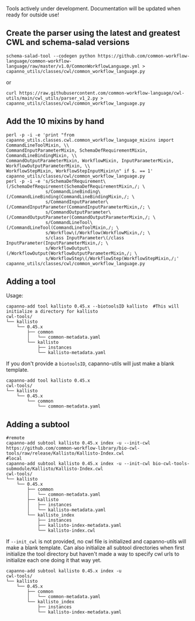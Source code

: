 Tools actively under development. Documentation will be updated when ready for outside use!

## Create the parser using the latest and greatest CWL and schema-salad versions
```
schema-salad-tool --codegen python https://github.com/common-workflow-language/common-workflow-language/raw/master/v1.0/CommonWorkflowLanguage.yml > capanno_utils/classes/cwl/common_workflow_language.py
```
or
```
curl https://raw.githubusercontent.com/common-workflow-language/cwl-utils/main/cwl_utils/parser_v1_2.py > capanno_utils/classes/cwl/common_workflow_language.py
```
## Add the 10 mixins by hand
```
perl -p -i -e 'print "from capanno_utils.classes.cwl.common_workflow_language_mixins import CommandLineToolMixin, \\
CommandInputParameterMixin, SchemaDefRequirementMixin, CommandLineBindingMixin, \\
CommandOutputParameterMixin, WorkflowMixin, InputParameterMixin, WorkflowOutputParameterMixin, \\
WorkflowStepMixin, WorkflowStepInputMixin\n" if $. == 1' capanno_utils/classes/cwl/common_workflow_language.py
perl -p -i -e 's/SchemaDefRequirement\(/SchemaDefRequirement(SchemaDefRequirementMixin,/; \
               s/CommandLineBinding\(/CommandLineBinding(CommandLineBindingMixin,/; \
               s/CommandInputParameter\(/CommandInputParameter(CommandInputParameterMixin,/; \
               s/CommandOutputParameter\(/CommandOutputParameter(CommandOutputParameterMixin,/; \
               s/CommandLineTool\(/CommandLineTool(CommandLineToolMixin,/; \
               s/Workflow\(/Workflow(WorkflowMixin,/; \
               s/class InputParameter\(/class InputParameter(InputParameterMixin,/; \
               s/WorkflowOutput\(/WorkflowOutput(WorkflowOutputParameterMixin,/; \
               s/WorkflowStep\(/WorkflowStep(WorkflowStepMixin,/;' capanno_utils/classes/cwl/common_workflow_language.py
```

## Adding a tool
Usage:
```
capanno-add tool kallisto 0.45.x --biotoolsID kallisto  #This will initialize a directory for kallisto
cwl-tools/
└── kallisto
    └── 0.45.x
        ├── common
        │   └── common-metadata.yaml
        └── kallisto
            ├── instances
            └── kallisto-metadata.yaml
```
If you don't provide a `biotoolsID`, capanno-utils will just make a blank template.
```
capanno-add tool kallisto 0.45.x
cwl-tools/
└── kallisto
    └── 0.45.x
        └── common
            └── common-metadata.yaml
```
 


## Adding a subtool
```
#remote
capanno-add subtool kallisto 0.45.x index -u --init-cwl https://github.com/common-workflow-library/bio-cwl-tools/raw/release/Kallisto/Kallisto-Index.cwl
#local
capanno-add subtool kallisto 0.45.x index -u --init-cwl bio-cwl-tools-submodule/Kallisto/Kallisto-Index.cwl 
cwl-tools/
└── kallisto
    └── 0.45.x
        ├── common
        │   └── common-metadata.yaml
        ├── kallisto
        │   ├── instances
        │   └── kallisto-metadata.yaml
        └── kallisto_index
            ├── instances
            ├── kallisto-index-metadata.yaml
            └── kallisto-index.cwl
```

If ``--init_cwl`` is not provided, no cwl file is initialized and capanno-utils will make a blank template.
Can also initialize all subtool directories when first initialize the tool directory but haven't made a way to specify cwl urls to initialize each one doing it that way yet.
```
capanno-add subtool kallisto 0.45.x index -u
cwl-tools/
└── kallisto
    └── 0.45.x
        ├── common
        │   └── common-metadata.yaml
        └── kallisto_index
            ├── instances
            └── kallisto-index-metadata.yaml
```

